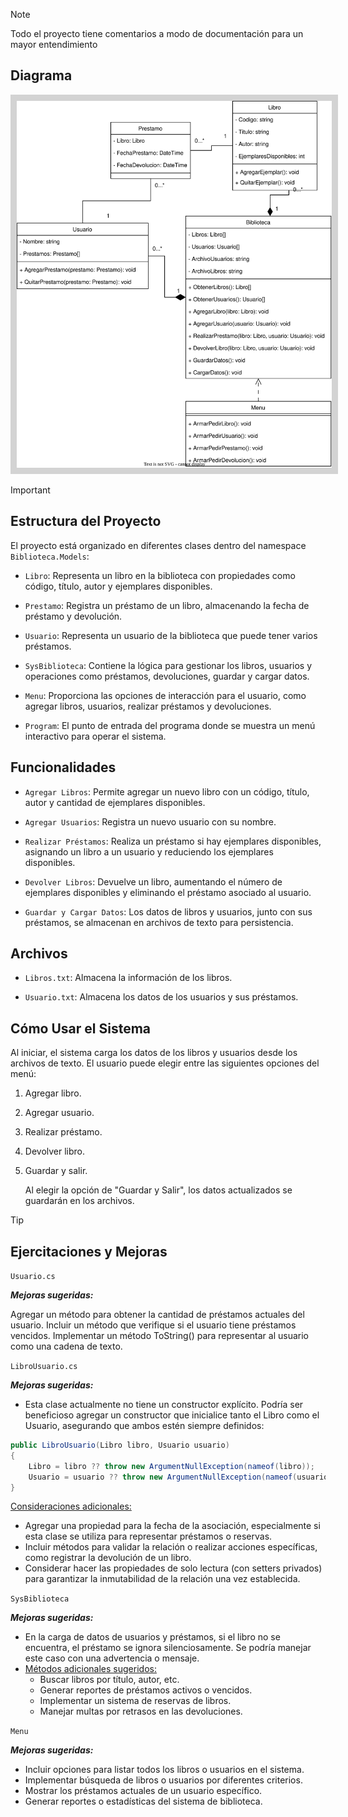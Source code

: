 > [!NOTE]
> Todo el proyecto tiene comentarios a modo de documentación para un mayor entendimiento

## Diagrama

<div align="center"> 
    <img src="../Biblioteca/Biblioteca/diagrama_biblioteca.svg" style="background-color: lightgray; padding: 10px;" />
</div>

> [!IMPORTANT]

## Estructura del Proyecto

El proyecto está organizado en diferentes clases dentro del namespace `Biblioteca.Models`:

- `Libro`: Representa un libro en la biblioteca con propiedades como código, título, autor y ejemplares disponibles.

- `Prestamo`: Registra un préstamo de un libro, almacenando la fecha de préstamo y devolución.

- `Usuario`: Representa un usuario de la biblioteca que puede tener varios préstamos.

- `SysBiblioteca`: Contiene la lógica para gestionar los libros, usuarios y operaciones como préstamos, devoluciones, guardar y cargar datos.

- `Menu`: Proporciona las opciones de interacción para el usuario, como agregar libros, usuarios, realizar préstamos y devoluciones.

- `Program`: El punto de entrada del programa donde se muestra un menú interactivo para operar el sistema.

## Funcionalidades

- `Agregar Libros`: Permite agregar un nuevo libro con un código, título, autor y cantidad de ejemplares disponibles.

- `Agregar Usuarios`: Registra un nuevo usuario con su nombre.

- `Realizar Préstamos`: Realiza un préstamo si hay ejemplares disponibles, asignando un libro a un usuario y reduciendo los ejemplares disponibles.

- `Devolver Libros`: Devuelve un libro, aumentando el número de ejemplares disponibles y eliminando el préstamo asociado al usuario.

- `Guardar y Cargar Datos`: Los datos de libros y usuarios, junto con sus préstamos, se almacenan en archivos de texto para persistencia.

## Archivos

- `Libros.txt`: Almacena la información de los libros.

- `Usuario.txt`: Almacena los datos de los usuarios y sus préstamos.

## Cómo Usar el Sistema

Al iniciar, el sistema carga los datos de los libros y usuarios desde los archivos de texto.
El usuario puede elegir entre las siguientes opciones del menú:

1. Agregar libro.
2. Agregar usuario.
3. Realizar préstamo.
4. Devolver libro.
5. Guardar y salir.

   Al elegir la opción de "Guardar y Salir", los datos actualizados se guardarán en los archivos.

> [!TIP]

## Ejercitaciones y Mejoras

`Usuario.cs`

**_Mejoras sugeridas:_**

Agregar un método para obtener la cantidad de préstamos actuales del usuario.
Incluir un método que verifique si el usuario tiene préstamos vencidos.
Implementar un método ToString() para representar al usuario como una cadena de texto.

`LibroUsuario.cs`

**_Mejoras sugeridas:_**

- Esta clase actualmente no tiene un constructor explícito. Podría ser beneficioso agregar un constructor que inicialice tanto el Libro como el Usuario, asegurando que ambos estén siempre definidos:

```csharp
public LibroUsuario(Libro libro, Usuario usuario)
{
    Libro = libro ?? throw new ArgumentNullException(nameof(libro));
    Usuario = usuario ?? throw new ArgumentNullException(nameof(usuario));
}
```

<u>Consideraciones adicionales:</u>

- Agregar una propiedad para la fecha de la asociación, especialmente si esta clase se utiliza para representar préstamos o reservas.
- Incluir métodos para validar la relación o realizar acciones específicas, como registrar la devolución de un libro.
- Considerar hacer las propiedades de solo lectura (con setters privados) para garantizar la inmutabilidad de la relación una vez establecida.

`SysBiblioteca`

**_Mejoras sugeridas:_**

- En la carga de datos de usuarios y préstamos, si el libro no se encuentra, el préstamo se ignora silenciosamente. Se podría manejar este caso con una advertencia o mensaje.
- <u>Métodos adicionales sugeridos:</u>
  - Buscar libros por título, autor, etc.
  - Generar reportes de préstamos activos o vencidos.
  - Implementar un sistema de reservas de libros.
  - Manejar multas por retrasos en las devoluciones.

`Menu`

**_Mejoras sugeridas:_**

- Incluir opciones para listar todos los libros o usuarios en el sistema.
- Implementar búsqueda de libros o usuarios por diferentes criterios.
- Mostrar los préstamos actuales de un usuario específico.
- Generar reportes o estadísticas del sistema de biblioteca.
